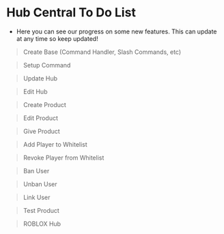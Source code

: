 # Hub Central To Do List

- Here you can see our progress on some new features. This can update at any time so keep updated!

> Create Base (Command Handler, Slash Commands, etc)

> Setup Command

> Update Hub

> Edit Hub

> Create Product

> Edit Product

> Give Product

> Add Player to Whitelist

> Revoke Player from Whitelist

> Ban User

> Unban User

> Link User

> Test Product

> ROBLOX Hub
